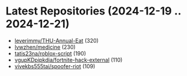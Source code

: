# Latest Repositories (2024-12-19 .. 2024-12-21)

- [leverimmy/THU-Annual-Eat](https://github.com/leverimmy/THU-Annual-Eat) (320)
- [lvwzhen/medicine](https://github.com/lvwzhen/medicine) (230)
- [tatis23na/roblox-script](https://github.com/tatis23na/roblox-script) (190)
- [vgupKDpipkdia/fortnite-hack-external](https://github.com/vgupKDpipkdia/fortnite-hack-external) (110)
- [vivekbs555tai/spoofer-riot](https://github.com/vivekbs555tai/spoofer-riot) (109)
